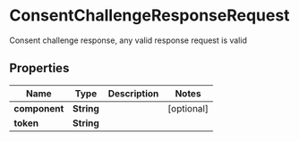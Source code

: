 

# ConsentChallengeResponseRequest

Consent challenge response, any valid response request is valid

## Properties

| Name | Type | Description | Notes |
|------------ | ------------- | ------------- | -------------|
|**component** | **String** |  |  [optional] |
|**token** | **String** |  |  |



